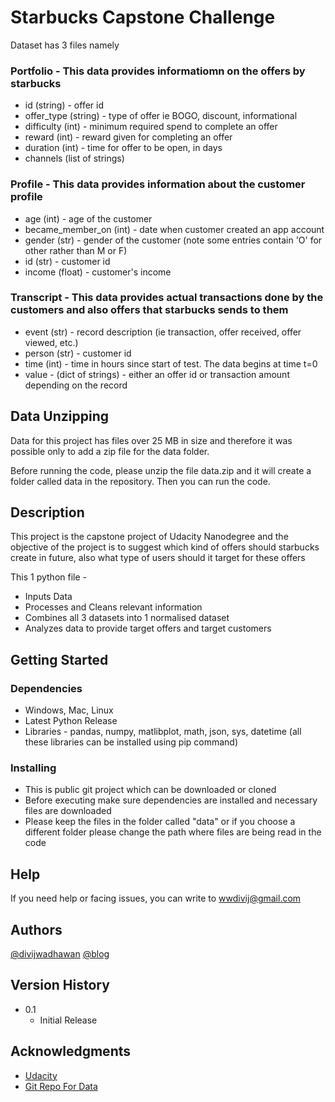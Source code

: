 # Starbucks Capstone Challenge

Dataset has 3 files namely

### Portfolio - This data provides informatiomn on the offers by starbucks
* id (string) - offer id
* offer_type (string) - type of offer ie BOGO, discount, informational
* difficulty (int) - minimum required spend to complete an offer
* reward (int) - reward given for completing an offer
* duration (int) - time for offer to be open, in days
* channels (list of strings)

### Profile - This data provides information about the customer profile
* age (int) - age of the customer
* became_member_on (int) - date when customer created an app account
* gender (str) - gender of the customer (note some entries contain 'O' for other rather than M or F)
* id (str) - customer id
* income (float) - customer's income

### Transcript - This data provides actual transactions done by the customers and also offers that starbucks sends to them
* event (str) - record description (ie transaction, offer received, offer viewed, etc.)
* person (str) - customer id
* time (int) - time in hours since start of test. The data begins at time t=0
* value - (dict of strings) - either an offer id or transaction amount depending on the record

## Data Unzipping
Data for this project has files over 25 MB in size and therefore it was possible only to add a zip file for the data folder.

Before running the code, please unzip the file data.zip and it will create a folder called data in the repository. Then you can run the code.

## Description

This project is the capstone project of Udacity Nanodegree and the objective of the project is to suggest which kind of offers should starbucks create in future, also what type of users should it target for these offers

This 1 python file -
* Inputs Data
* Processes and Cleans relevant information
* Combines all 3 datasets into 1 normalised dataset
* Analyzes data to provide target offers and target customers

## Getting Started

### Dependencies

* Windows, Mac, Linux
* Latest Python Release
* Libraries - pandas, numpy, matlibplot, math, json, sys, datetime (all these libraries can be installed using pip command)

### Installing

* This is public git project which can be downloaded or cloned
* Before executing make sure dependencies are installed and necessary files are downloaded
* Please keep the files in the folder called "data" or if you choose a different folder please change the path where files are being read in the code

## Help

If you need help or facing issues, you can write to wwdivij@gmail.com

## Authors

[@divijwadhawan](https://github.com/divijwadhawan)
[@blog](https://medium.com/@wwdivij/starbucks-udacity-capstone-project-59050e5acb5f)
## Version History

* 0.1
    * Initial Release

## Acknowledgments
* [Udacity](https://classroom.udacity.com/)
* [Git Repo For Data](https://github.com/susmithagudapati/Starbucks-Capstone-Challenge/tree/master/data)
